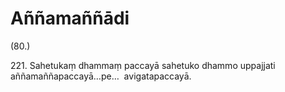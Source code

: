 

# Aññamaññādi







(80.)

221\. Sahetukaṃ dhammaṃ paccayā sahetuko dhammo uppajjati aññamaññapaccayā…pe…  avigatapaccayā.



